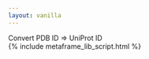 ```yaml
---
layout: vanilla
---
```


<head>
<script src="{{site.baseurl}}{{site.data.urls.promise_polyfill}}"></script>
</head>
<body>
<div>
Convert PDB ID => UniProt ID
</div>
<div id="output">
</div>
</body>
{% include metaframe_lib_script.html %}
<script src="index.js"></script>


